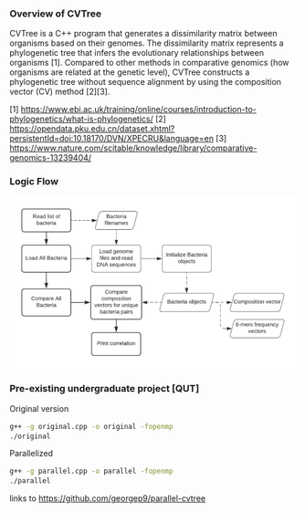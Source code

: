 ### Overview of CVTree

CVTree is a C++ program that generates a dissimilarity matrix between organisms based on their genomes. The dissimilarity matrix represents a phylogenetic tree that infers the evolutionary relationships between organisms [1]. Compared to other methods in comparative genomics (how organisms are related at the genetic level), CVTree constructs a phylogenetic tree without sequence alignment by using the composition vector (CV) method [2][3]. 

[1] https://www.ebi.ac.uk/training/online/courses/introduction-to-phylogenetics/what-is-phylogenetics/ 
[2] https://opendata.pku.edu.cn/dataset.xhtml?persistentId=doi:10.18170/DVN/XPECRU&language=en 
[3] https://www.nature.com/scitable/knowledge/library/comparative-genomics-13239404/ 

### Logic Flow

![process flow](https://raw.githubusercontent.com/georgep9/modern-cvtree/master/logic-flow.png)

### Pre-existing undergraduate project [QUT]

Original version
```bash
g++ -g original.cpp -o original -fopenmp
./original
```
Parallelized
```bash
g++ -g parallel.cpp -o parallel -fopenmp
./parallel
```

links to https://github.com/georgep9/parallel-cvtree
